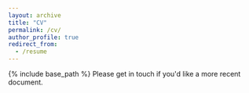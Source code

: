 ```yaml
---
layout: archive
title: "CV"
permalink: /cv/
author_profile: true
redirect_from:
  - /resume
---
```


{% include base_path %}
Please get in touch if you'd like a more recent document.
<object data="../files/CV.pdf" width="1000" height="1000" type='application/pdf'></object>
